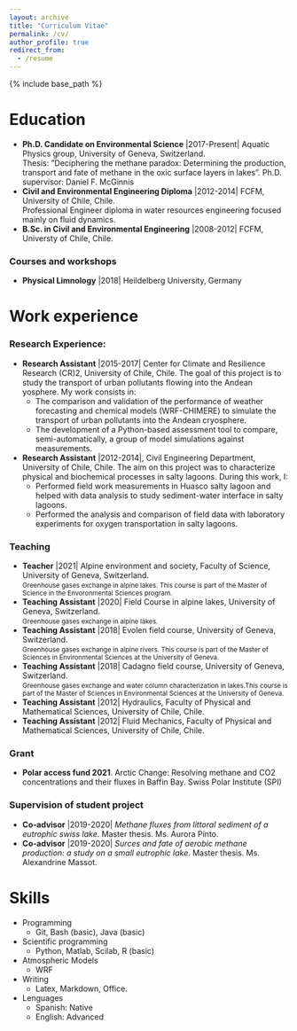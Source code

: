 ```yaml
---
layout: archive
title: "Curriculum Vitae"
permalink: /cv/
author_profile: true
redirect_from:
  - /resume
---
```


{% include base_path %}

Education
======
* **Ph.D. Candidate on Environmental Science** \|2017-Present\| Aquatic Physics group, University of Geneva, Switzerland.
  <br> Thesis: ”Deciphering the methane paradox: Determining the production, transport and fate of methane in the oxic surface layers in lakes”. Ph.D. supervisor: Daniel F. McGinnis
* **Civil and Environmental Engineering Diploma** \|2012-2014\| FCFM, University of Chile, Chile.
  <br> Professional Engineer diploma in water resources engineering focused mainly on fluid dynamics.
* **B.Sc. in Civil and Environmental Engineering** \|2008-2012\| FCFM, Universty of Chile, Chile.

### Courses and workshops
* **Physical Limnology** \|2018\| Heildelberg University, Germany

Work experience
======

### Research Experience:
* **Research Assistant** \|2015-2017\| Center for Climate and Resilience Research (CR)2, University of Chile, Chile.
The goal of this project is to study the transport of urban pollutants flowing into the Andean
yosphere. My work consists in:
  * The comparison and validation of the performance of weather forecasting and chemical models (WRF-CHIMERE) to simulate the transport of urban pollutants into the Andean cryosphere.
  * The development of a Python-based assessment tool to compare, semi-automatically, a group of model simulations against measurements.
* **Research Assistant** \|2012-2014\|, Civil Engineering Department, University of Chile, Chile.
The aim on this project was to characterize physical and biochemical processes in salty lagoons. During this work, I:
  * Performed field work measurements in Huasco salty lagoon and helped with data analysis to study sediment-water interface in salty lagoons.
  * Performed the analysis and comparison of field data with laboratory experiments for oxygen transportation in salty lagoons.

### Teaching
* **Teacher** \|2021\| Alpine environment and society, Faculty of Science, University of Geneva, Switzerland.
  <br><small>Greenhouse gases exchange in alpine lakes. This course is part of the Master of Science in the Envoronmental Sciences program. </small>
* **Teaching Assistant** \|2020\| Field Course in alpine lakes, University of Geneva, Switzerland.
  <br><small>Greenhouse gases exchange in alpine lakes.</small>
* **Teaching Assistant** \|2018\| Evolen field course, University of Geneva, Switzerland.
  <br><small>Greenhouse gases exchange in alpine rivers. This course is part of the Master of Sciences in Environmental Sciences at the University of Geneva.</small>
* **Teaching Assistant** \|2018\| Cadagno field course, University of Geneva, Switzerland.
  <br><small>Greenhouse gases exchange and water column characterization in lakes.This course is part of the Master of Sciences in Environmental Sciences at the University of Geneva.</small>
* **Teaching Assistant** \|2012\| Hydraulics, Faculty of Physical and Mathematical Sciences, University of Chile, Chile.
* **Teaching Assistant** \|2012\| Fluid Mechanics, Faculty of Physical and Mathematical Sciences, University of Chile, Chile.

### Grant
* **Polar access fund 2021**. Arctic Change: Resolving methane and CO2 concentrations and their fluxes in Baffin Bay. Swiss Polar Institute (SPI)

### Supervision of student project
* **Co-advisor** \|2019-2020\| *Methane fluxes from littoral sediment of a eutrophic swiss lake*. Master thesis. Ms. Aurora Pinto.
* **Co-advisor** \|2019-2020\| *Surces and fate of aerobic methane production: a study on a small eutrophic lake*. Master thesis. Ms. Alexandrine Massot.

Skills
======
* Programming
  * Git, Bash (basic), Java (basic)
* Scientific programming
  * Python, Matlab, Scilab, R (basic)
* Atmospheric Models
  * WRF
* Writing
  * Latex, Markdown, Office.
* Lenguages
  * Spanish: Native
  * English: Advanced
